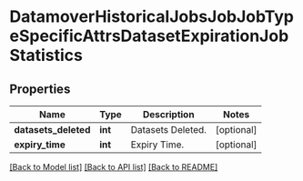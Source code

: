 # DatamoverHistoricalJobsJobJobTypeSpecificAttrsDatasetExpirationJobStatistics

## Properties
Name | Type | Description | Notes
------------ | ------------- | ------------- | -------------
**datasets_deleted** | **int** | Datasets Deleted. | [optional] 
**expiry_time** | **int** | Expiry Time. | [optional] 

[[Back to Model list]](../README.md#documentation-for-models) [[Back to API list]](../README.md#documentation-for-api-endpoints) [[Back to README]](../README.md)


